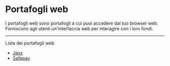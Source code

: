 # Portafogli web

I portafogli web sono portafogli a cui puoi accedere dal tuo browser web. Forniscono agli utenti un'interfaccia web per interagire con i loro fondi.

---

Lista dei portafogli web

- [Jaxx](https://jaxx.io/)
- [Safepay](https://safepay.safecoin.org/)
